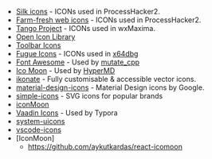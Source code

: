 * <a href="http://www.famfamfam.com/lab/icons/silk">Silk icons</a> - ICONs used in ProcessHacker2.
* <a href="http://www.fatcow.com/free-icons">Farm-fresh web icons</a> - ICONs used in ProcessHacker2.
* <a href="http://tango.freedesktop.org/Tango_Desktop_Project">Tango Project</a> - ICONs used in wxMaxima.
* <a href="https://sourceforge.net/projects/openiconlibrary/">Open Icon Library</a>
* <a href="https://sourceforge.net/projects/toolbaricons/">Toolbar Icons</a>
* <a href="http://p.yusukekamiyamane.com/">Fugue Icons</a> - ICONs used in [x64dbg](https://github.com/x64dbg/x64dbg)
* <a href="https://fontawesome.com/?from=io">Font Awesome</a> - Used by [mutate_cpp](https://github.com/nlohmann/mutate_cpp#used-third-party-tools)
* <a href="https://icomoon.io/#icons-icomoon">Ico Moon</a> - Used by [HyperMD](https://github.com/laobubu/HyperMD)
* <a href="https://github.com/mikolajdobrucki/ikonate">ikonate</a> - Fully customisable & accessible vector icons.
* <a href="https://github.com/google/material-design-icons">material-design-icons</a> - Material Design icons by Google.
* <a href="https://github.com/simple-icons/simple-icons">simple-icons</a> - SVG icons for popular brands
* <a href="https://github.com/qianguyihao/Web/blob/master/00-%E5%89%8D%E7%AB%AF%E5%B7%A5%E5%85%B7/iconMoon.md">iconMoon</a>
* [Vaadin Icons](https://vaadin.com/components/vaadin-icons) - Used by Typora
* [system-uicons](https://github.com/CoreyGinnivan/system-uicons)
* [vscode-icons](https://github.com/vscode-icons/vscode-icons)
* [IconMoon]
  - https://github.com/aykutkardas/react-icomoon

